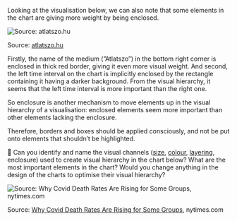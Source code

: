 Looking at the visualisation below, we can also note that some elements in the chart are giving more weight by being enclosed.

![Source: [atlatszo.hu](https://atlatszo.hu/kozugy/2022/01/27/magyarorszag-az-eu-masodik-legkorruptabb-orszaga-egyre-lejjebb-csuszunk-a-transparency-international-rangsoran/)](Visual%20hierarchy%2032d60a2016ea4334ae0d7e2395559439/atlatszo-color.png)

Source: [atlatszo.hu](https://atlatszo.hu/kozugy/2022/01/27/magyarorszag-az-eu-masodik-legkorruptabb-orszaga-egyre-lejjebb-csuszunk-a-transparency-international-rangsoran/)

Firstly, the name of the medium (”Atlatszo”) in the bottom right corner is enclosed in thick red border, giving it even more visual weight. And second, the left time interval on the chart is implicitly enclosed by the rectangle containing it having a darker background. From the visual hierarchy, it seems that the left time interval is more important than the right one.

So enclosure is another mechanism to move elements up in the visual hierarchy of a visualisation: enclosed elements seem more important than other elements lacking the enclosure.

Therefore, borders and boxes should be applied consciously, and not be put onto elements that shouldn’t be highlighted.

<aside>
🔎 Can you identify and name the visual channels (<span class="internal-link"><a href="visual-hierarchy-sizing">size</a></span>, <span class="internal-link"><a href="visual-hierarchy-colour">colour</a></span>, <span class="internal-link"><a href="visual-hierarchy-z-positioning">layering</a></span>, enclosure) used to create visual hierarchy in the chart below? What are the most important elements in the chart? Would you change anything in the design of the charts to optimise their visual hierarchy?
</aside>

![Source: [Why Covid Death Rates Are Rising for Some Groups](https://www.nytimes.com/interactive/2021/12/28/us/covid-deaths.html), nytimes.com](Visual%20hierarchy%2032d60a2016ea4334ae0d7e2395559439/hierarchy-exercise.png)

Source: [Why Covid Death Rates Are Rising for Some Groups](https://www.nytimes.com/interactive/2021/12/28/us/covid-deaths.html), nytimes.com